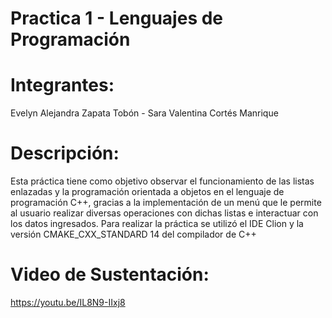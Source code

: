 # Practica 1 - Lenguajes de Programación
# Integrantes: 
Evelyn Alejandra Zapata Tobón - Sara Valentina Cortés Manrique
# Descripción: 
Esta práctica tiene como objetivo observar el funcionamiento de  las listas enlazadas y la programación orientada a objetos en el lenguaje de programación C++, gracias a la implementación de un menú que le permite al usuario realizar diversas operaciones con dichas listas e interactuar con los datos ingresados.
Para realizar la práctica se utilizó el IDE Clion y la versión CMAKE_CXX_STANDARD 14 del compilador de C++
# Video de Sustentación:
https://youtu.be/IL8N9-IIxj8
